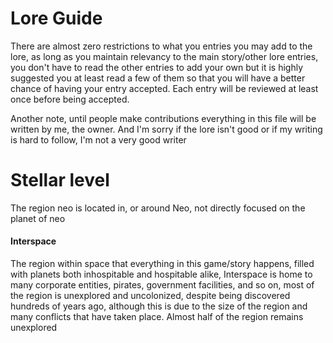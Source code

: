 # Lore Guide
There are almost zero restrictions to what you entries you may add to the lore, as long as you maintain relevancy to the main story/other lore entries, you don't have to read the other entries to add your own but it is highly suggested you at least read a few of them so that you will have a better chance of having your entry accepted.  Each entry will be reviewed at least once before being accepted.

Another note, until people make contributions everything in this file will be written by me, the owner. And I'm sorry if the lore isn't good or if my writing is hard to follow, I'm not a very good writer 

# Stellar level 
The region neo is located in, or around Neo, not directly focused on the planet of neo
#### Interspace
The region within space that everything in this game/story happens, filled with planets both inhospitable and hospitable alike, Interspace is home to many corporate entities, pirates, government facilities, and so on, most of the region is unexplored and uncolonized, despite being discovered hundreds of years ago, although this is due to the size of the region and many conflicts that have taken place. Almost half of the region remains unexplored 